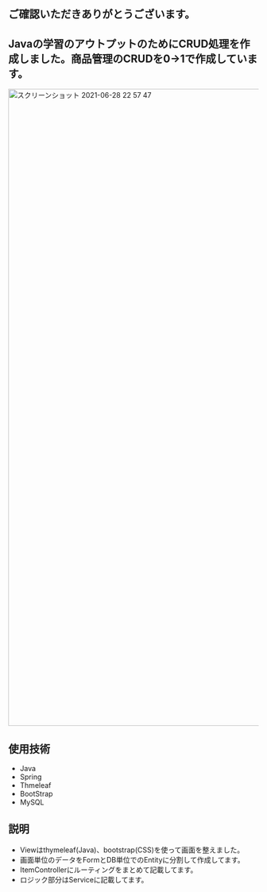 ## ご確認いただきありがとうございます。
## Javaの学習のアウトプットのためにCRUD処理を作成しました。商品管理のCRUDを0→1で作成しています。
<img width="1282" alt="スクリーンショット 2021-06-28 22 57 47" src="https://user-images.githubusercontent.com/72890669/123649017-6a7f7800-d864-11eb-9782-696aa5ccc92c.png">

## 使用技術
- Java
- Spring
- Thmeleaf
- BootStrap
- MySQL
## 説明
- Viewはthymeleaf(Java)、bootstrap(CSS)を使って画面を整えました。
- 画面単位のデータをFormとDB単位でのEntityに分割して作成してます。
- ItemControllerにルーティングをまとめて記載してます。
- ロジック部分はServiceに記載してます。



